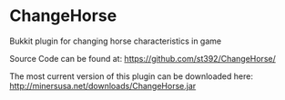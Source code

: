 ChangeHorse
===========

Bukkit plugin for changing horse characteristics in game


Source Code can be found at: https://github.com/st392/ChangeHorse/


The most current version of this plugin can be downloaded here: http://minersusa.net/downloads/ChangeHorse.jar
